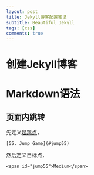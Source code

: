 ```yaml
---
layout: post
title: Jekyll博客配置笔记
subtitle: Beautiful Jekyll
tags: [css]
comments: true
---
```


# 创建Jekyll博客


# Markdown语法

## 页面内跳转

先定义[起跳点](#jump)，
```
[55. Jump Game](#jump55)
```

然后定义目标点，
<span id="jump"></span>
```
<span id="jump55">Medium</span>
```